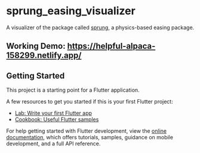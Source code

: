 # sprung_easing_visualizer

A visualizer of the package called [sprung](https://pub.dev/packages/sprung), a physics-based easing package.

## Working Demo: https://helpful-alpaca-158299.netlify.app/

## Getting Started

This project is a starting point for a Flutter application.

A few resources to get you started if this is your first Flutter project:

- [Lab: Write your first Flutter app](https://docs.flutter.dev/get-started/codelab)
- [Cookbook: Useful Flutter samples](https://docs.flutter.dev/cookbook)

For help getting started with Flutter development, view the
[online documentation](https://docs.flutter.dev/), which offers tutorials,
samples, guidance on mobile development, and a full API reference.
